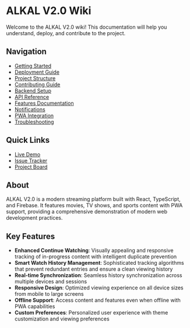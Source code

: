 
# ALKAL V2.0 Wiki

Welcome to the ALKAL V2.0 wiki! This documentation will help you understand, deploy, and contribute to the project.


## Navigation

- [Getting Started](./Getting-Started)
- [Deployment Guide](./Deployment-Guide)
- [Project Structure](./Project-Structure)
- [Contributing Guide](./Contributing-Guide)
- [Backend Setup](./Backend-Setup)
- [API Reference](./API-Reference)
- [Features Documentation](./Features-Documentation)
- [Notifications](./Notifications)
- [PWA Integration](./PWA-Integration)
- [Troubleshooting](./Troubleshooting)

## Quick Links

- [Live Demo](https://lets-stream-v2.netlify.app)
- [Issue Tracker](https://github.com/yourusername/lets-stream-v2.0/issues)
- [Project Board](https://github.com/yourusername/lets-stream-v2.0/projects)

## About

ALKAL V2.0 is a modern streaming platform built with React, TypeScript, and Firebase. It features movies, TV shows, and sports content with PWA support, providing a comprehensive demonstration of modern web development practices.

## Key Features

- **Enhanced Continue Watching**: Visually appealing and responsive tracking of in-progress content with intelligent duplicate prevention
- **Smart Watch History Management**: Sophisticated tracking algorithms that prevent redundant entries and ensure a clean viewing history
- **Real-time Synchronization**: Seamless history synchronization across multiple devices and sessions
- **Responsive Design**: Optimized viewing experience on all device sizes from mobile to large screens
- **Offline Support**: Access content and features even when offline with PWA capabilities
- **Custom Preferences**: Personalized user experience with theme customization and viewing preferences
